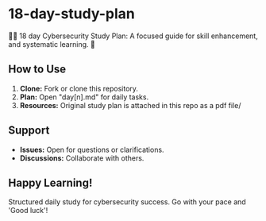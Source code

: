 # 18-day-study-plan
🔐📘 18 day Cybersecurity Study Plan: A focused guide for skill enhancement, and systematic learning. 🚀

## How to Use
1. **Clone:** Fork or clone this repository.
2. **Plan:** Open "day[n].md" for daily tasks.
3. **Resources:** Original study plan is attached in this repo as a pdf file/

## Support
- **Issues:** Open for questions or clarifications.
- **Discussions:** Collaborate with others.

## Happy Learning!
Structured daily study for cybersecurity success. Go with your pace and 'Good luck'!
